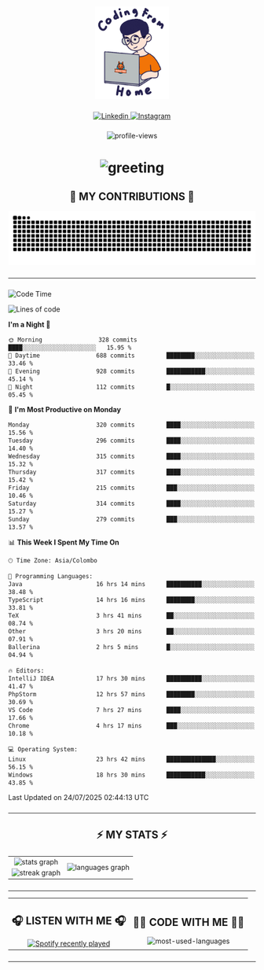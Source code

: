 <div align="center">
    <img width="150" src="./assets/top.gif" alt="top-image"/>
</div>

###    

<div align="center">
    <a href="https://www.linkedin.com/in/nureka-rodrigo/" target="_blank">
        <img src="https://user-images.githubusercontent.com/74038190/235294012-0a55e343-37ad-4b0f-924f-c8431d9d2483.gif" width="50px" alt="Linkedin"/>
    </a>
    <a href="https://www.instagram.com/nureka_rodrigo/" target="_blank">
        <img src="https://user-images.githubusercontent.com/74038190/235294013-a33e5c43-a01c-43f6-b44d-a406d8b4ab75.gif" width="50px"  alt="Instagram"/>
    </a>
</div>

###    

<div align="center">
    <img src="https://komarev.com/ghpvc/?username=nureka-rodrigo&color=blue" alt="profile-views"/>
</div> 

###    

<h1 align="center">
    <img src="https://readme-typing-svg.herokuapp.com/?font=Righteous&size=35&center=true&vCenter=true&width=500&height=70&duration=4000&lines=Hi+There!+👋;+I'm+Nureka+Rodrigo!;" alt="greeting"/>
</h1> 

###

<h2 align="center">🐍 MY CONTRIBUTIONS 🐍</h2>

<div align="center">
    <img alt="snake eating my contributions" src="https://raw.githubusercontent.com/nureka-rodrigo/nureka-rodrigo/output/github-contribution-grid-snake.svg"/>
</div> 

###

<hr/>

###

<!--START_SECTION:waka-->
![Code Time](http://img.shields.io/badge/Code%20Time-1%2C565%20hrs%209%20mins-blue)

![Lines of code](https://img.shields.io/badge/From%20Hello%20World%20I%27ve%20Written-554.9%20thousand%20lines%20of%20code-blue)

**I'm a Night 🦉** 

```text
🌞 Morning                328 commits         ████░░░░░░░░░░░░░░░░░░░░░   15.95 % 
🌆 Daytime                688 commits         ████████░░░░░░░░░░░░░░░░░   33.46 % 
🌃 Evening                928 commits         ███████████░░░░░░░░░░░░░░   45.14 % 
🌙 Night                  112 commits         █░░░░░░░░░░░░░░░░░░░░░░░░   05.45 % 
```
📅 **I'm Most Productive on Monday** 

```text
Monday                   320 commits         ████░░░░░░░░░░░░░░░░░░░░░   15.56 % 
Tuesday                  296 commits         ████░░░░░░░░░░░░░░░░░░░░░   14.40 % 
Wednesday                315 commits         ████░░░░░░░░░░░░░░░░░░░░░   15.32 % 
Thursday                 317 commits         ████░░░░░░░░░░░░░░░░░░░░░   15.42 % 
Friday                   215 commits         ███░░░░░░░░░░░░░░░░░░░░░░   10.46 % 
Saturday                 314 commits         ████░░░░░░░░░░░░░░░░░░░░░   15.27 % 
Sunday                   279 commits         ███░░░░░░░░░░░░░░░░░░░░░░   13.57 % 
```


📊 **This Week I Spent My Time On** 

```text
🕑︎ Time Zone: Asia/Colombo

💬 Programming Languages: 
Java                     16 hrs 14 mins      ██████████░░░░░░░░░░░░░░░   38.48 % 
TypeScript               14 hrs 16 mins      ████████░░░░░░░░░░░░░░░░░   33.81 % 
TeX                      3 hrs 41 mins       ██░░░░░░░░░░░░░░░░░░░░░░░   08.74 % 
Other                    3 hrs 20 mins       ██░░░░░░░░░░░░░░░░░░░░░░░   07.91 % 
Ballerina                2 hrs 5 mins        █░░░░░░░░░░░░░░░░░░░░░░░░   04.94 % 

🔥 Editors: 
IntelliJ IDEA            17 hrs 30 mins      ██████████░░░░░░░░░░░░░░░   41.47 % 
PhpStorm                 12 hrs 57 mins      ████████░░░░░░░░░░░░░░░░░   30.69 % 
VS Code                  7 hrs 27 mins       ████░░░░░░░░░░░░░░░░░░░░░   17.66 % 
Chrome                   4 hrs 17 mins       ███░░░░░░░░░░░░░░░░░░░░░░   10.18 % 

💻 Operating System: 
Linux                    23 hrs 42 mins      ██████████████░░░░░░░░░░░   56.15 % 
Windows                  18 hrs 30 mins      ███████████░░░░░░░░░░░░░░   43.85 % 
```


 Last Updated on 24/07/2025 02:44:13 UTC
<!--END_SECTION:waka-->

###

<hr/>

###

<h2 align="center">⚡ MY STATS ⚡</h2>

###    

<div align="center">
    <table>
        <tr>
            <td align="center">
                <img src="https://github-readme-stats.vercel.app/api?username=nureka-rodrigo&hide_rank=false&show_icons=true&include_all_commits=true&count_private=true&theme=dark&locale=en&order=1" alt="stats graph"/>
            </td>
            <td rowspan="2" align="center">
                <img src="https://github-readme-stats.vercel.app/api/top-langs?username=nureka-rodrigo&locale=en&card_width=320&langs_count=8&theme=dark&order=2&count_private=true" alt="languages graph"/>
            </td>
        </tr>
        <tr>
            <td align="center">
                <img src="https://streak-stats.demolab.com?user=nureka-rodrigo&theme=dark" alt="streak graph"/>
            </td>
        </tr>
    </table>
</div> 

###

<hr/>

<div align="center">
    <table>
        <tr>
            <td align="center">
                <h2>🎧 LISTEN WITH ME 🎧</h2>
                <a href="https://open.spotify.com/user/zjqfkmbawszam1irs05fwxsls">
                    <img src="https://spotify-recently-played-readme.vercel.app/api?user=zjqfkmbawszam1irs05fwxsls&count=5&unique=true" alt="Spotify recently played"  />
                </a>
            </td>
            <td align="center">
                <h2>👨‍💻 CODE WITH ME 👨‍💻</h2>
                <img src="https://github-readme-stats.vercel.app/api/wakatime?username=@nureka99&theme=dark&compact=True&langs_count=10" alt="most-used-languages"/>
            </td>
        </tr>
    </table>
</div> 

###

<hr/>
